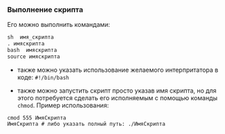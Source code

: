 ### Выполнение скрипта

Его можно выполнить командами:
```.mod
sh  имя_скрипта
. имяскрипта
bash  имяскрипта
source имяскрипта
```

* также можно указать использование желаемого интерпритатора в коде:
`#!/bin/bash`

* также можно запустить скрипт просто указав имя скрипта, но для этого потребуется сделать его исполняемым с помощью команды `chmod`.
Пример использования:
```Shell
cmod 555 ИмяСкрипта
ИмяСкрипта # либо указать полный путь: ./ИмяСкрипта
```



